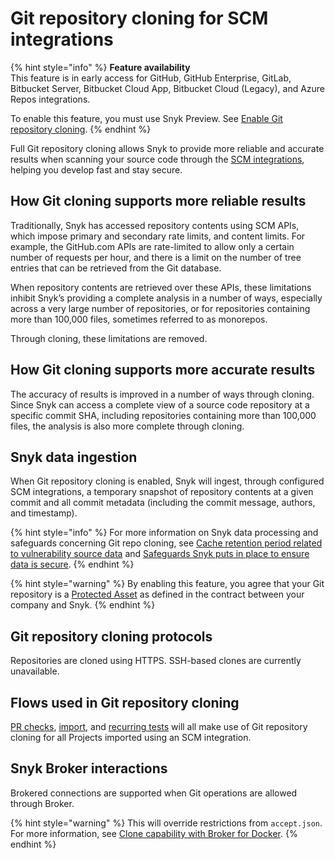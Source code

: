 # Git repository cloning for SCM integrations

{% hint style="info" %}
**Feature availability**\
This feature is in early access for GitHub, GitHub Enterprise, GitLab, Bitbucket Server, Bitbucket Cloud App, Bitbucket Cloud (Legacy), and Azure Repos integrations.

To enable this feature, you must use Snyk Preview. See [Enable Git repository cloning](../../../snyk-preview.md#enable-git-repository-cloning).
{% endhint %}

Full Git repository cloning allows Snyk to provide more reliable and accurate results when scanning your source code through the [SCM integrations](https://docs.snyk.io/integrations/git-repository-scm-integrations), helping you develop fast and stay secure.

## How Git cloning supports more reliable results

Traditionally, Snyk has accessed repository contents using SCM APIs, which impose primary and secondary rate limits, and content limits. For example, the GitHub.com APIs are rate-limited to allow only a certain number of requests per hour, and there is a limit on the number of tree entries that can be retrieved from the Git database.

When repository contents are retrieved over these APIs, these limitations inhibit Snyk’s providing a complete analysis in a number of ways, especially across a very large number of repositories, or for repositories containing more than 100,000 files, sometimes referred to as monorepos.

Through cloning, these limitations are removed.

## How Git cloning supports more accurate results

The accuracy of results is improved in a number of ways through cloning. Since Snyk can access a complete view of a source code repository at a specific commit SHA, including repositories containing more than 100,000 files, the analysis is also more complete through cloning.

## Snyk data ingestion

When Git repository cloning is enabled, Snyk will ingest, through configured SCM integrations, a temporary snapshot of repository contents at a given commit and all commit metadata (including the commit message, authors, and timestamp).

{% hint style="info" %}
For more information on Snyk data processing and safeguards concerning Git repo cloning, see [Cache retention period related to vulnerability source data](../../../working-with-snyk/how-snyk-handles-your-data.md#cache-retention-period-related-to-vulnerability-source-data) and [Safeguards Snyk puts in place to ensure data is secure](../../../working-with-snyk/how-snyk-handles-your-data.md#safeguards-snyk-puts-in-place-to-ensure-data-is-secure).
{% endhint %}

{% hint style="warning" %}
By enabling this feature, you agree that your Git repository is a [Protected Asset](../../../working-with-snyk/how-snyk-handles-your-data.md#git-cloning-applicable-contract-terms) as defined in the contract between your company and Snyk.
{% endhint %}

## Git repository cloning protocols

Repositories are cloned using HTTPS. SSH-based clones are currently unavailable.

## Flows used in Git repository cloning

[PR checks](../../../scan-with-snyk/snyk-pr-checks/), [import](../../../getting-started/quickstart/import-a-project.md), and [recurring tests](https://docs.snyk.io/scan-with-snyk/working-with-snyk-in-your-environment/running-scans) will all make use of Git repository cloning for all Projects imported using an SCM integration.

## Snyk Broker interactions

Brokered connections are supported when Git operations are allowed through Broker.

{% hint style="warning" %}
This will override restrictions from `accept.json`. For more information, see [Clone capability with Broker for Docker](../../../enterprise-configuration/snyk-broker/install-and-configure-snyk-broker/advanced-configuration-for-snyk-broker-docker-installation/snyk-code-clone-capability-with-broker-for-docker.md).
{% endhint %}
